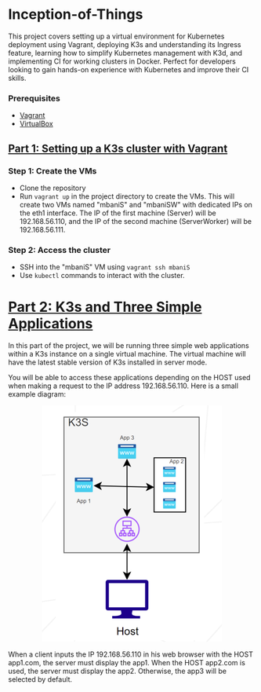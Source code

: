 # Inception-of-Things
This project covers setting up a virtual environment for Kubernetes deployment using Vagrant, deploying K3s and understanding its Ingress feature, learning how to simplify Kubernetes management with K3d, and implementing CI for working clusters in Docker. Perfect for developers looking to gain hands-on experience with Kubernetes and improve their CI skills.

### Prerequisites
- [Vagrant](https://www.vagrantup.com/)
- [VirtualBox](https://www.virtualbox.org/)

## [Part 1: Setting up a K3s cluster with Vagrant](https://github.com/mbani01/Inception-of-Things/tree/main/p1)

### Step 1: Create the VMs
- Clone the repository
- Run `vagrant up` in the project directory to create the VMs. This will create two VMs named "mbaniS" and "mbaniSW" with dedicated IPs on the eth1 interface. The IP of the first machine (Server) will be 192.168.56.110, and the IP of the second machine (ServerWorker) will be 192.168.56.111.

### Step 2: Access the cluster
- SSH into the "mbaniS" VM using `vagrant ssh mbaniS`
- Use `kubectl` commands to interact with the cluster.

# [Part 2: K3s and Three Simple Applications](https://github.com/mbani01/Inception-of-Things/tree/main/p2)

In this part of the project, we will be running three simple web applications within a K3s instance on a single virtual machine.
The virtual machine will have the latest stable version of K3s installed in server mode. 

You will be able to access these applications depending on the HOST used when making a request to the IP address 192.168.56.110. 
Here is a small example diagram:

<p align="center">
  <img src="https://github.com/mbani01/Inception-of-Things/blob/main/assests/K3s_and_three_simple_applications.png" alt="K3s_and_three_simple_applications">
</p>

When a client inputs the IP 192.168.56.110 in his web browser with the HOST app1.com,
the server must display the app1. When the HOST app2.com is used, the server must display the app2. Otherwise, the app3 will be selected by default.
